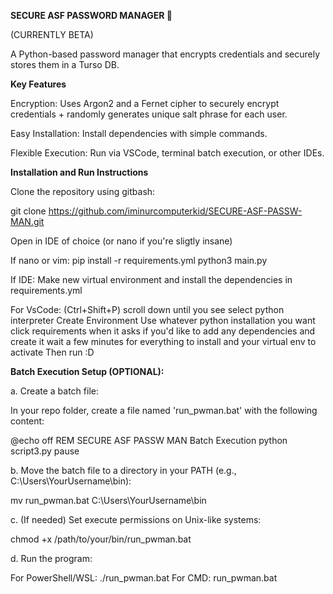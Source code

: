 __________________SECURE ASF PASSWORD MANAGER 🔐__________________

(CURRENTLY BETA)

A Python-based password manager that encrypts credentials and securely stores them in a Turso DB.

__________________Key Features__________________

Encryption: Uses Argon2 and a Fernet cipher to securely encrypt credentials + randomly generates unique salt phrase for each user.

Easy Installation: Install dependencies with simple commands.

Flexible Execution: Run via VSCode, terminal batch execution, or other IDEs.

__________________Installation and Run Instructions__________________

Clone the repository using gitbash:

git clone https://github.com/iminurcomputerkid/SECURE-ASF-PASSW-MAN.git

Open in IDE of choice (or nano if you're sligtly insane)

If nano or vim:
pip install -r requirements.yml
python3 main.py

If IDE:
Make new virtual environment and install the dependencies in requirements.yml 

For VsCode: 
(Ctrl+Shift+P)
scroll down until you see select python interpreter
Create Environment
Use whatever python installation you want
click requirements when it asks if you'd like to add any dependencies and create it
wait a few minutes for everything to install and your virtual env to activate 
Then run :D
  

__________________Batch Execution Setup (OPTIONAL):__________________

a. Create a batch file:

In your repo folder, create a file named 'run_pwman.bat' with the following content:

@echo off
REM SECURE ASF PASSW MAN Batch Execution
python script3.py
pause

b. Move the batch file to a directory in your PATH (e.g., C:\Users\YourUsername\bin):

mv run_pwman.bat C:\Users\YourUsername\bin

c. (If needed) Set execute permissions on Unix-like systems:

chmod +x /path/to/your/bin/run_pwman.bat

d. Run the program:

For PowerShell/WSL: ./run_pwman.bat
For CMD: run_pwman.bat

